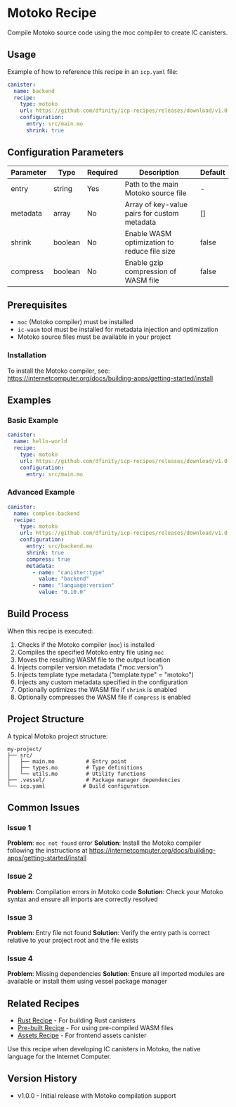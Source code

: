 # Motoko Recipe

Compile Motoko source code using the moc compiler to create IC canisters.

## Usage

Example of how to reference this recipe in an `icp.yaml` file:

```yaml
canister:
  name: backend
  recipe:
    type: motoko
    url: https://github.com/dfinity/icp-recipes/releases/download/v1.0.0/recipes/motoko/recipe.yml
    configuration:
      entry: src/main.mo
      shrink: true
```

## Configuration Parameters

| Parameter | Type | Required | Description | Default |
|-----------|------|----------|-------------|---------|
| entry | string | Yes | Path to the main Motoko source file | - |
| metadata | array | No | Array of key-value pairs for custom metadata | [] |
| shrink | boolean | No | Enable WASM optimization to reduce file size | false |
| compress | boolean | No | Enable gzip compression of WASM file | false |

## Prerequisites

- `moc` (Motoko compiler) must be installed
- `ic-wasm` tool must be installed for metadata injection and optimization
- Motoko source files must be available in your project

### Installation

To install the Motoko compiler, see: <https://internetcomputer.org/docs/building-apps/getting-started/install>

## Examples

### Basic Example

```yaml
canister:
  name: hello-world
  recipe:
    type: motoko
    url: https://github.com/dfinity/icp-recipes/releases/download/v1.0.0/recipes/motoko/recipe.yml
    configuration:
      entry: src/main.mo
```

### Advanced Example

```yaml
canister:
  name: complex-backend
  recipe:
    type: motoko
    url: https://github.com/dfinity/icp-recipes/releases/download/v1.0.0/recipes/motoko/recipe.yml
    configuration:
      entry: src/backend.mo
      shrink: true
      compress: true
      metadata:
        - name: "canister:type"
          value: "backend"
        - name: "language:version"
          value: "0.10.0"
```

## Build Process

When this recipe is executed:

1. Checks if the Motoko compiler (`moc`) is installed
2. Compiles the specified Motoko entry file using `moc`
3. Moves the resulting WASM file to the output location
4. Injects compiler version metadata ("moc:version")
5. Injects template type metadata ("template:type" = "motoko")
6. Injects any custom metadata specified in the configuration
7. Optionally optimizes the WASM file if `shrink` is enabled
8. Optionally compresses the WASM file if `compress` is enabled

## Project Structure

A typical Motoko project structure:

```text
my-project/
├── src/
│   ├── main.mo          # Entry point
│   ├── types.mo         # Type definitions
│   └── utils.mo         # Utility functions
├── .vessel/             # Package manager dependencies
└── icp.yaml            # Build configuration
```

## Common Issues

### Issue 1

**Problem**: `moc not found` error
**Solution**: Install the Motoko compiler following the instructions at <https://internetcomputer.org/docs/building-apps/getting-started/install>

### Issue 2

**Problem**: Compilation errors in Motoko code
**Solution**: Check your Motoko syntax and ensure all imports are correctly resolved

### Issue 3

**Problem**: Entry file not found
**Solution**: Verify the entry path is correct relative to your project root and the file exists

### Issue 4

**Problem**: Missing dependencies
**Solution**: Ensure all imported modules are available or install them using vessel package manager

## Related Recipes

- [Rust Recipe](../rust/README.md) - For building Rust canisters
- [Pre-built Recipe](../prebuilt/README.md) - For using pre-compiled WASM files
- [Assets Recipe](../assets/README.md) - For frontend assets canister

Use this recipe when developing IC canisters in Motoko, the native language for the Internet Computer.

## Version History

- v1.0.0 - Initial release with Motoko compilation support
